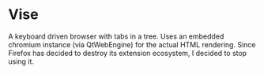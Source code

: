 Vise
======

A keyboard driven browser with tabs in a tree. Uses an embedded chromium
instance (via QtWebEngine) for the actual HTML rendering. Since Firefox has
decided to destroy its extension ecosystem, I decided to stop using it.
